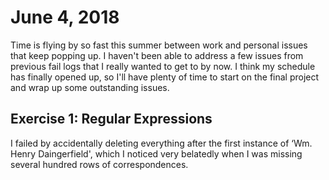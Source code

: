 # June 4, 2018

Time is flying by so fast this summer between work and personal issues that keep popping up. I haven't been able to address a few issues from previous fail logs that I really wanted to get to by now. I think my schedule has finally opened up, so I'll have plenty of time to start on the final project and wrap up some outstanding issues. 

## Exercise 1: Regular Expressions

I failed by accidentally deleting everything after the first instance of  ‘Wm. Henry Daingerfield', which I noticed very belatedly when I was missing several hundred rows of correspondences.